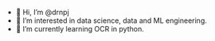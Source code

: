 - 👋 Hi, I’m @drnpj
- 👀 I’m interested in data science, data and ML engineering.
- 🌱 I’m currently learning OCR in python.

<!---
drnpj/drnpj is a ✨ special ✨ repository because its `README.md` (this file) appears on your GitHub profile.
You can click the Preview link to take a look at your changes.
--->

